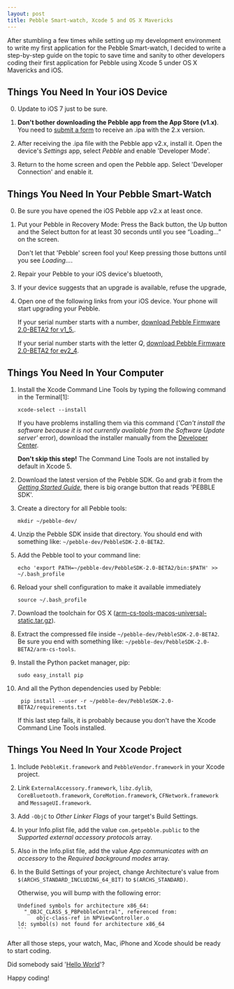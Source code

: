 ```yaml
---
layout: post
title: Pebble Smart-watch, Xcode 5 and OS X Mavericks
---
```


After stumbling a few times while setting up my development environment to write my first application for the Pebble Smart-watch, I decided to write a step-by-step guide on the topic to save time and sanity to other developers coding their first application for Pebble using Xcode 5 under OS X Mavericks and iOS.

## Things You Need In Your iOS Device

0. Update to iOS 7 just to be sure.

1. **Don't bother downloading the Pebble app from the App Store (v1.x)**. You need to [submit a form](https://docs.google.com/a/pulse-dev.net/forms/d/14r3MHPsdH5ha-BCkfuquQuAKuQSEJLmxm--XXpBA8mg/viewform) to receive an .ipa with the 2.x version.

2. After receiving the .ipa file with the Pebble app v2.x, install it. 
	Open the device's *Settings* app, select *Pebble* and enable 'Developer Mode'. 

3. Return to the home screen and open the Pebble app. 
	Select 'Developer Connection' and enable it.

## Things You Need In Your Pebble Smart-Watch

0. Be sure you have opened the iOS Pebble app v2.x at least once. 

1. Put your Pebble in Recovery Mode: Press the Back button, the Up button and the Select button for at least 30 seconds until you see “Loading…” on the screen. 

	Don't let that 'Pebble' screen fool you! Keep pressing those buttons until you see *Loading...*.

2. Repair your Pebble to your iOS device's bluetooth,

3. If your device suggests that an upgrade is available, refuse the upgrade,

4. Open one of the following links from your iOS device. Your phone will start upgrading your Pebble.

	If your serial number starts with a number, [download Pebble Firmware 2.0-BETA2 for v1_5.](https://developer.getpebble.com/2/download/Pebble-2.0-BETA2-ev2_4.pbz).

	If your serial number starts with the letter *Q*, [download Pebble Firmware 2.0-BETA2 for ev2_4](https://developer.getpebble.com/2/download/Pebble-2.0-BETA2-v1_5.pbz).

## Things You Need In Your Computer

1. Install the Xcode Command Line Tools by typing the following command in the Terminal[1]: 

	```
	xcode-select --install
	```

	If you have problems installing them via this command (*'Can't install the software because it is not currently available from the Software Update server'* error), download the installer manually from the [Developer Center](https://developer.apple.com/downloads/index.action).
	
	**Don't skip this step!** The Command Line Tools are not installed by default in Xcode 5.
	
2. Download the latest version of the Pebble SDK. Go and grab it from the *[Getting Started Guide](https://developer.getpebble.com/2/getting-started/)*, there is big orange button that reads 'PEBBLE SDK'.

3. Create a directory for all Pebble tools:

	```
	mkdir ~/pebble-dev/
	```

4. Unzip the Pebble SDK inside that directory. You should end with something like:  ```~/pebble-dev/PebbleSDK-2.0-BETA2```. 

5. Add the Pebble tool to your command line:

	```
	echo 'export PATH=~/pebble-dev/PebbleSDK-2.0-BETA2/bin:$PATH' >> ~/.bash_profile
	```
	
6. Reload your shell configuration to make it available immediately 

	```
	source ~/.bash_profile
	```
	
7. Download the toolchain for OS X ([arm-cs-tools-macos-universal-static.tar.gz](http://assets.getpebble.com.s3-website-us-east-1.amazonaws.com/sdk/arm-cs-tools-macos-universal-static.tar.gz)).

8. Extract the compressed file inside ```~/pebble-dev/PebbleSDK-2.0-BETA2```.  Be sure you end with something like: ```~/pebble-dev/PebbleSDK-2.0-BETA2/arm-cs-tools```.

9. Install the Python packet manager, pip:

	```
	sudo easy_install pip
	```

10. And all the Python dependencies used by Pebble:

	```
	 pip install --user -r ~/pebble-dev/PebbleSDK-2.0-BETA2/requirements.txt
	 ```
	 
	 If this last step fails, it is probably because you don't have the Xcode Command Line Tools installed.
	 

## Things You Need In Your Xcode Project

1. Include ```PebbleKit.framework``` and  ```PebbleVendor.framework``` in your Xcode project.

2. Link ```ExternalAccessory.framework```, ```libz.dylib```, ```CoreBluetooth.framework```, ```CoreMotion.framework```, ```CFNetwork.framework``` and ```MessageUI.framework```.

3. Add ```-ObjC``` to *Other Linker Flags* of your target's Build Settings.

4. In your Info.plist file, add the value ```com.getpebble.public``` to the *Supported external accessory protocols* array.

5. Also in the Info.plist file,  add the value *App communicates with an accessory* to the *Required background modes* array. 

6. In the Build Settings of your project, change Architecture's value from  ```$(ARCHS_STANDARD_INCLUDING_64_BIT)``` to ```$(ARCHS_STANDARD)```. 

	Otherwise, you will bump with the following error:

	````
	Undefined symbols for architecture x86_64:
	  "_OBJC_CLASS_$_PBPebbleCentral", referenced from:
    	  objc-class-ref in NPViewController.o
	ld: symbol(s) not found for architecture x86_64
	```
	
After all those steps, your watch, Mac, iPhone and Xcode should be ready to start coding. 

Did somebody said '[Hello World](https://developer.getpebble.com/2/getting-started/hello-world/)'?

Happy coding!
